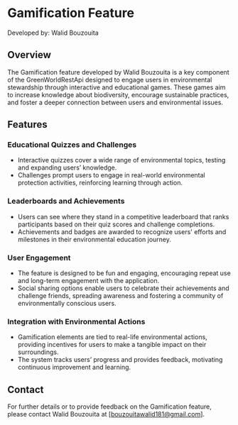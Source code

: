 # Gamification Feature

Developed by: Walid Bouzouita

## Overview
The Gamification feature developed by Walid Bouzouita is a key component of the GreenWorldRestApi designed to engage users in environmental stewardship through interactive and educational games. These games aim to increase knowledge about biodiversity, encourage sustainable practices, and foster a deeper connection between users and environmental issues.

## Features

### Educational Quizzes and Challenges
- Interactive quizzes cover a wide range of environmental topics, testing and expanding users’ knowledge.
- Challenges prompt users to engage in real-world environmental protection activities, reinforcing learning through action.

### Leaderboards and Achievements
- Users can see where they stand in a competitive leaderboard that ranks participants based on their quiz scores and challenge completions.
- Achievements and badges are awarded to recognize users' efforts and milestones in their environmental education journey.

### User Engagement
- The feature is designed to be fun and engaging, encouraging repeat use and long-term engagement with the application.
- Social sharing options enable users to celebrate their achievements and challenge friends, spreading awareness and fostering a community of environmentally conscious users.

### Integration with Environmental Actions
- Gamification elements are tied to real-life environmental actions, providing incentives for users to make a tangible impact on their surroundings.
- The system tracks users’ progress and provides feedback, motivating continuous improvement and learning.

## Contact
For further details or to provide feedback on the Gamification feature, please contact Walid Bouzouita at [bouzouitawalid181@gmail.com].


